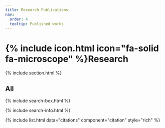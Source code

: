 ```yaml
---
title: Research Publications
nav:
  order: 4
  tooltip: Published works
---
```


# {% include icon.html icon="fa-solid fa-microscope" %}Research



{% include section.html %}

## All

{% include search-box.html %}

{% include search-info.html %}

{% include list.html data="citations" component="citation" style="rich" %}

